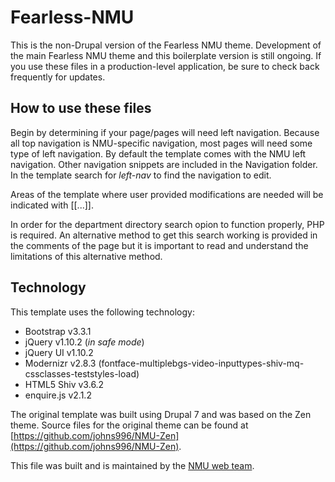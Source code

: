 # Fearless-NMU
This is the non-Drupal version of the Fearless NMU theme.  Development of the main Fearless NMU theme and this boilerplate version is still ongoing.  If you use these files in a production-level application, be sure to check back frequently for updates.

## How to use these files
Begin by determining if your page/pages will need left navigation.  Because all top navigation is NMU-specific navigation, most pages will need some type of left navigation.  By default the template comes with the NMU left navigation.  Other navigation snippets are included in the Navigation folder.  In the template search for *left-nav* to find the navigation to edit.

Areas of the template where user provided modifications are needed will be indicated with [[...]].

In order for the department directory search opion to function properly, PHP is required.  An alternative method to get this search working is provided in the comments of the page but it is important to read and understand the limitations of this alternative method.

## Technology
This template uses the following technology:
- Bootstrap v3.3.1
- jQuery v1.10.2 (*in safe mode*)
- jQuery UI v1.10.2
- Modernizr v2.8.3 (fontface-multiplebgs-video-inputtypes-shiv-mq-cssclasses-teststyles-load)
- HTML5 Shiv v3.6.2
- enquire.js v2.1.2

The original template was built using Drupal 7 and was based on the Zen theme.  Source files for the original theme can be found at [https://github.com/johns996/NMU-Zen](https://github.com/johns996/NMU-Zen).

This file was built and is maintained by the [NMU web team](mailto:webhelp@nmu.edu).
